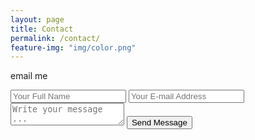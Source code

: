 ```yaml
---
layout: page
title: Contact
permalink: /contact/
feature-img: "img/color.png"
---
```


email me

<form action="https://getsimpleform.com/messages?form_api_token=b21268a167e46486d123c51b553de1b0" method="post">
  <!-- the redirect_to is optional, the form will redirect to the referrer on submission -->
  <input type='hidden' name='redirect_to' value='https://jaredtw.github.io/thank-you/' />
  <input type='text' name='name' placeholder='Your Full Name' />
  <input type='email' name='email' placeholder='Your E-mail Address' />
  <textarea name='message' placeholder='Write your message ...'></textarea>
  <input type='submit' value='Send Message' />
</form>
